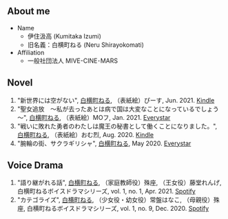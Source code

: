 ## About me

- Name
  - 伊住汲高 (Kumitaka Izumi)
  - 旧名義：白横町ねる (Neru Shirayokomati)
- Affiliation
  - 一般社団法人 MIVE-CINE･MARS

## Novel

1. "新世界には空がない", <ins>白横町ねる</ins>, （表紙絵）ぴーす, Jun. 2021. [Kindle](https://www.amazon.co.jp/dp/B097L7CFQ8)
1. "聖女追放　～私が去ったあとは病で国は大変なことになっているでしょう～", <ins>白横町ねる</ins>, （表紙絵）MOフ, Jan. 2021. [Everystar](https://estar.jp/novels/25772581)
1. "戦いに敗れた勇者のわたしは魔王の秘書として働くことになりました。", <ins>白横町ねる</ins>, （表紙絵）おむ烈, Aug. 2020. [Kindle](https://www.amazon.co.jp/dp/B094RGNMV5)
1. "腕輪の街、サクラギリシャ", <ins>白横町ねる</ins>, May 2020. [Everystar](https://estar.jp/novels/25643061)

## Voice Drama

1. "語り継がれる話", <ins>白横町ねる</ins>, （家庭教師役）殊座, （王女役）藤堂れんげ, 白横町ねるボイスドラマシリーズ, vol. 1, no. 1, Apr. 2021. [Spotify](https://open.spotify.com/episode/0oMk7VrKOl1eDnW0Hn7yUM)
1. "カテゴライズ", <ins>白横町ねる</ins>, （少女役・幼女役）常盤はなこ, （母親役）殊座, 白横町ねるボイスドラマシリーズ, vol. 1, no. 9, Dec. 2020. [Spotify](https://open.spotify.com/episode/5E09wSI00DlETApCW7SVO6)

